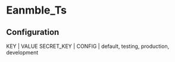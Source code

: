 # Eanmble_Ts

## Configuration 

KEY			|	VALUE
SECRET_KEY	| <You choose>
CONFIG		| default, testing, production, development